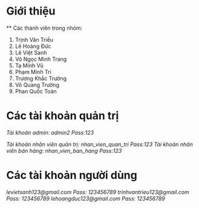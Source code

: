 # Giới thiệu
** Các thành viên trong nhóm:
1) Trịnh Văn Triều
2) Lê Hoàng Đức
3) Lê Việt Sanh
4) Võ Ngọc Minh Trang
5) Tạ Minh Vũ
6) Phạm Minh Trí 
7) Trương Khắc Trường
8) Võ Quang Trường
9) Phan Quốc Toàn 
# Các tài khoản quản trị
_Tài khoản admin: admin2_
_Pass:123_

_Tài khoản nhân viên quản trị: nhan_vien_quan_tri_
_Pass:123_
_Tài khoản nhân viên bán hàng: nhan_vien_ban_hang_
_Pass:123_
# Các tài khoản người dùng 
_levietsanh123@gmail.com_
_Pass: 123456789_
_trinhvantrieu123@gmail.com_
_Pass: 123456789_
_lehoangduc123@gmail.com_
_Pass: 123456789_